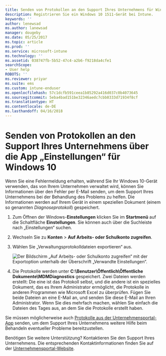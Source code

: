 ```yaml
---
title: Senden von Protokollen an den Support Ihres Unternehmens für Windows 10-Geräte | Microsoft-Dokumentation
description: Registrieren Sie ein Windows 10 1511-Gerät bei Intune.
keywords: ''
author: lenewsad
ms.author: lanewsad
manager: dougeby
ms.date: 05/25/2017
ms.topic: article
ms.prod: ''
ms.service: microsoft-intune
ms.technology: ''
ms.assetid: 038747fb-5b52-47c4-a2b6-f9218da4cfe1
searchScope:
- User help
ROBOTS: ''
ms.reviewer: priyar
ms.suite: ems
ms.custom: intune-enduser
ms.openlocfilehash: 57c1dcfb591ceea1b85292a416d037c0b4073645
ms.sourcegitcommit: 5eba4bad151be32346aedc7cbb0333d71934f8cf
ms.translationtype: HT
ms.contentlocale: de-DE
ms.lasthandoff: 04/16/2018
---
```

# <a name="send-logs-to-your-company-support-from-the-settings-app-for-windows-10"></a>Senden von Protokollen an den Support Ihres Unternehmens über die App „Einstellungen“ für Windows 10

Wenn Sie eine Fehlermeldung erhalten, während Sie Ihr Windows 10-Gerät verwenden, das von Ihrem Unternehmen verwaltet wird, können Sie Informationen über den Fehler per E-Mail senden, um dem Support Ihres Unternehmens bei der Behandlung des Problems zu helfen. Die Informationen werden auf Ihrem Gerät in einem speziellen Dokument (einem so genannten _Diagnoseprotokoll_) gespeichert.

1. Zum Öffnen der Windows-**Einstellungen** klicken Sie im **Startmenü** auf die Schaltfläche **Einstellungen**. Sie können auch über die Suchleiste nach „Einstellungen“ suchen.
2. Wechseln Sie zu **Konten** > **Auf Arbeits- oder Schulkonto zugreifen**.
3. Wählen Sie „Verwaltungsprotokolldateien exportieren“ aus.

   ![Der Bildschirm „Auf Arbeits- oder Schulkonto zugreifen“ mit der Exportoption unterhalb der Überschrift „Verwandte Einstellungen“.](./media/w10-export-logs.png)

4. Die Protokolle werden unter **C:\Benutzer\Öffentlich\Öffentliche Dokumente\MDMDiagnostics** gespeichert. Zwei Dateien werden erstellt: Die eine ist das Protokoll selbst, und die andere ist ein spezielles Dokument, das es Ihrem Administrator ermöglicht, die Protokolle in anderen Programmen wie Microsoft Excel zu überprüfen. Fügen Sie beide Dateien an eine E-Mail an, und senden Sie diese E-Mail an Ihren Administrator. Wenn Sie dies mehrfach machen, wählen Sie einfach die Dateien des Tages aus, an dem Sie die Protokolle erstellt haben. 

Sie müssen möglicherweise auch [Protokolle aus der Unternehmensportal-App](send-logs-to-your-it-admin-cp-windows.md) senden, um dem Support Ihres Unternehmens weitere Hilfe beim Behandeln eventueller Probleme bereitzustellen. 

Benötigen Sie weitere Unterstützung? Kontaktieren Sie den Support Ihres Unternehmens. Die entsprechenden Kontaktinformationen finden Sie auf der [Unternehmensportal-Website](https://portal.manage.microsoft.com#HelpDeskDialog).
